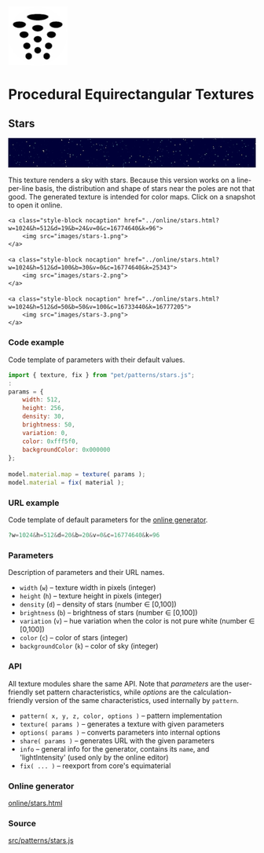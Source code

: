 <img class="logo" src="../assets/logo/logo.png">


# Procedural Equirectangular Textures


## Stars
<img src="images/stars.jpg">

This texture renders a sky with stars. Because this version
works on a line-per-line basis, the distribution and shape
of stars near the poles are not that good. The generated
texture is intended for color maps. Click on a snapshot to
open it online.

<p class="gallery">

	<a class="style-block nocaption" href="../online/stars.html?w=1024&h=512&d=19&b=24&v=0&c=16774640&k=96">
		<img src="images/stars-1.png">
	</a>

	<a class="style-block nocaption" href="../online/stars.html?w=1024&h=512&d=100&b=30&v=0&c=16774640&k=25343">
		<img src="images/stars-2.png">
	</a>

	<a class="style-block nocaption" href="../online/stars.html?w=1024&h=512&d=50&b=50&v=100&c=16733440&k=16777205">
		<img src="images/stars-3.png">
	</a>

</p>


### Code example

Code template of parameters with their default values.

```js
import { texture, fix } from "pet/patterns/stars.js";
:
params = {
	width: 512,
	height: 256,
	density: 30,
	brightness: 50,
	variation: 0,
	color: 0xfff5f0,
	backgroundColor: 0x000000
};

model.material.map = texture( params );
model.material = fix( material );
```

### URL example

Code template of default parameters for the [online generator](../online/stars.html).

```php
?w=1024&h=512&d=20&b=20&v=0&c=16774640&k=96
```

### Parameters

Description of parameters and their URL names.

* `width` (`w`) &ndash; texture width in pixels (integer)
* `height` (`h`) &ndash; texture height in pixels (integer)
* `density` (`d`) &ndash; density of stars (number &#x2208; [0,100])
* `brightness` (`b`) &ndash; brightness of stars (number &#x2208; [0,100])
* `variation` (`v`) &ndash; hue variation when the color is not pure white (number &#x2208; [0,100])
* `color` (`c`) &ndash; color of stars (integer)
* `backgroundColor` (`k`) &ndash; color of sky (integer)


### API

All texture modules share the same API. Note that *parameters*
are the user-friendly set pattern characteristics, while
*options* are the calculation-friendly version of the same
characteristics, used internally by `pattern`.

* `pattern( x, y, z, color, options )` &ndash; pattern implementation
* `texture( params )` &ndash; generates a texture with given parameters
* `options( params )` &ndash; converts parameters into internal options
* `share( params )` &ndash; generates URL with the given parameters
* `info` &ndash; general info for the generator, contains its `name`, and 'lightIntensity' (used only by the online editor)
* `fix( ... )` &ndash; reexport from core's equimaterial


### Online generator

[online/stars.html](../online/stars.html)

### Source

[src/patterns/stars.js](https://github.com/boytchev/texture-generator/blob/main/src/patterns/stars.js)


